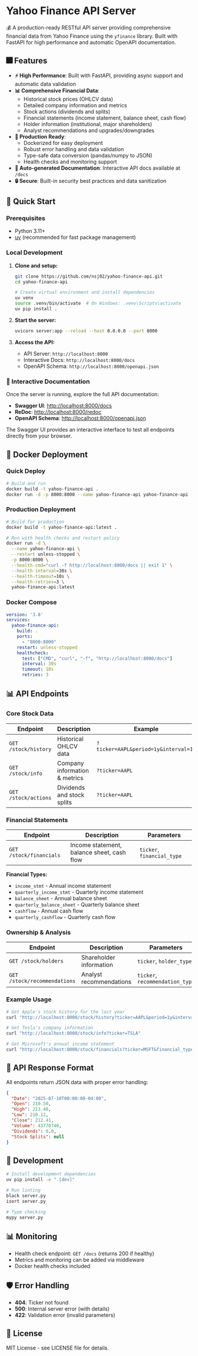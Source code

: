 # Yahoo Finance API Server

💰 A production-ready RESTful API server providing comprehensive financial data from Yahoo Finance using the `yfinance` library. Built with FastAPI for high performance and automatic OpenAPI documentation.

## 🎆 Features

-   **⚡ High Performance**: Built with FastAPI, providing async support and automatic data validation
-   **📊 Comprehensive Financial Data**:
    -   Historical stock prices (OHLCV data)
    -   Detailed company information and metrics
    -   Stock actions (dividends and splits)
    -   Financial statements (income statement, balance sheet, cash flow)
    -   Holder information (institutional, major shareholders)
    -   Analyst recommendations and upgrades/downgrades
-   **🚀 Production Ready**: 
    -   Dockerized for easy deployment
    -   Robust error handling and data validation
    -   Type-safe data conversion (pandas/numpy to JSON)
    -   Health checks and monitoring support
-   **📝 Auto-generated Documentation**: Interactive API docs available at `/docs`
-   **🔒 Secure**: Built-in security best practices and data sanitization

## 🚀 Quick Start

### Prerequisites

-   Python 3.11+
-   [uv](https://github.com/astral-sh/uv) (recommended for fast package management)

### Local Development

1.  **Clone and setup:**
    ```bash
    git clone https://github.com/nsj02/yahoo-finance-api.git
    cd yahoo-finance-api
    
    # Create virtual environment and install dependencies
    uv venv
    source .venv/bin/activate  # On Windows: .venv\Scripts\activate
    uv pip install .
    ```

2.  **Start the server:**
    ```bash
    uvicorn server:app --reload --host 0.0.0.0 --port 8000
    ```
    
3.  **Access the API:**
    - API Server: `http://localhost:8000`
    - Interactive Docs: `http://localhost:8000/docs`
    - OpenAPI Schema: `http://localhost:8000/openapi.json`

### 📝 Interactive Documentation

Once the server is running, explore the full API documentation:

- **Swagger UI**: [http://localhost:8000/docs](http://localhost:8000/docs)
- **ReDoc**: [http://localhost:8000/redoc](http://localhost:8000/redoc)
- **OpenAPI Schema**: [http://localhost:8000/openapi.json](http://localhost:8000/openapi.json)

The Swagger UI provides an interactive interface to test all endpoints directly from your browser.

## 🚀 Docker Deployment

### Quick Deploy

```bash
# Build and run
docker build -t yahoo-finance-api .
docker run -d -p 8000:8000 --name yahoo-finance-api yahoo-finance-api
```

### Production Deployment

```bash
# Build for production
docker build -t yahoo-finance-api:latest .

# Run with health checks and restart policy
docker run -d \
  --name yahoo-finance-api \
  --restart unless-stopped \
  -p 8000:8000 \
  --health-cmd="curl -f http://localhost:8000/docs || exit 1" \
  --health-interval=30s \
  --health-timeout=10s \
  --health-retries=3 \
  yahoo-finance-api:latest
```

### Docker Compose

```yaml
version: '3.8'
services:
  yahoo-finance-api:
    build: .
    ports:
      - "8000:8000"
    restart: unless-stopped
    healthcheck:
      test: ["CMD", "curl", "-f", "http://localhost:8000/docs"]
      interval: 30s
      timeout: 10s
      retries: 3
```

## 📊 API Endpoints

### Core Stock Data

| Endpoint | Description | Example |
|----------|-------------|----------|
| `GET /stock/history` | Historical OHLCV data | `?ticker=AAPL&period=1y&interval=1d` |
| `GET /stock/info` | Company information & metrics | `?ticker=AAPL` |
| `GET /stock/actions` | Dividends and stock splits | `?ticker=AAPL` |

### Financial Statements

| Endpoint | Description | Parameters |
|----------|-------------|------------|
| `GET /stock/financials` | Income statement, balance sheet, cash flow | `ticker`, `financial_type` |

**Financial Types:**
- `income_stmt` - Annual income statement
- `quarterly_income_stmt` - Quarterly income statement  
- `balance_sheet` - Annual balance sheet
- `quarterly_balance_sheet` - Quarterly balance sheet
- `cashflow` - Annual cash flow
- `quarterly_cashflow` - Quarterly cash flow

### Ownership & Analysis

| Endpoint | Description | Parameters |
|----------|-------------|------------|
| `GET /stock/holders` | Shareholder information | `ticker`, `holder_type` |
| `GET /stock/recommendations` | Analyst recommendations | `ticker`, `recommendation_type` |

### Example Usage

```bash
# Get Apple's stock history for the last year
curl "http://localhost:8000/stock/history?ticker=AAPL&period=1y&interval=1d"

# Get Tesla's company information
curl "http://localhost:8000/stock/info?ticker=TSLA"

# Get Microsoft's annual income statement
curl "http://localhost:8000/stock/financials?ticker=MSFT&financial_type=income_stmt"
```

## 📝 API Response Format

All endpoints return JSON data with proper error handling:

```json
{
  "Date": "2025-07-10T00:00:00-04:00",
  "Open": 210.50,
  "High": 213.48,
  "Low": 210.12,
  "Close": 212.41,
  "Volume": 43770740,
  "Dividends": 0.0,
  "Stock Splits": null
}
```

## 🔧 Development

```bash
# Install development dependencies
uv pip install -e ".[dev]"

# Run linting
black server.py
isort server.py

# Type checking
mypy server.py
```

## 📊 Monitoring

- Health check endpoint: `GET /docs` (returns 200 if healthy)
- Metrics and monitoring can be added via middleware
- Docker health checks included

## 🛡️ Error Handling

- **404**: Ticker not found
- **500**: Internal server error (with details)
- **422**: Validation error (invalid parameters)

## 📜 License

MIT License - see LICENSE file for details.